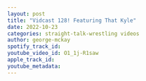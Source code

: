 ```yaml
---
layout: post
title: "Vidcast 128! Featuring That Kyle"
date: 2022-10-23
categories: straight-talk-wrestling videos
author: george-mckay
spotify_track_id: 
youtube_video_id: O1_1j-R1saw
apple_track_id: 
youtube_metadata: 
---
```

